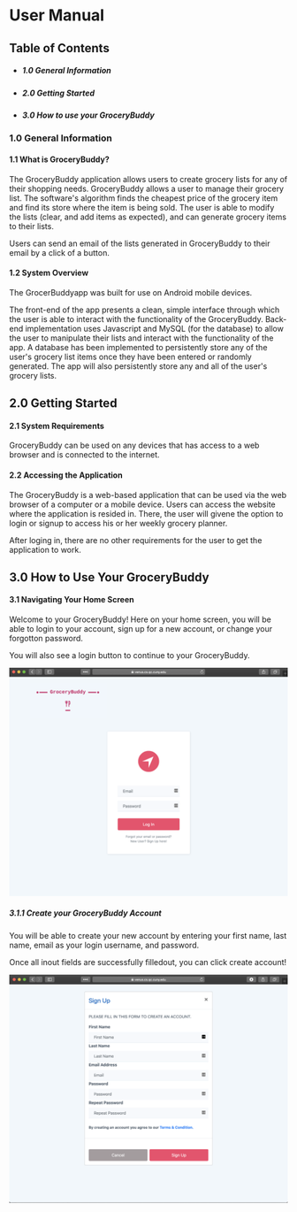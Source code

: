 # User Manual

## Table of Contents
* ##### 1.0 General Information
* ##### 2.0 Getting Started
* ##### 3.0 How to use your GroceryBuddy

### 1.0 General Information

#### 1.1 What is GroceryBuddy?

The GroceryBuddy application allows users to create grocery lists for any of their shopping needs. GroceryBuddy allows a user to manage their grocery list. The software's algorithm finds the cheapest price of the grocery item and find its store where the item is being sold. The user is able to modify the lists (clear, and add items as expected), and can generate grocery items to their lists. 

Users can send an email of the lists generated in GroceryBuddy to their email by a click of a button.

#### 1.2 System Overview

The GrocerBuddyapp was built for use on Android mobile devices. 

The front-end of the app presents a clean, simple interface through which the user is able to interact with the functionality of the GroceryBuddy. Back-end implementation uses Javascript and MySQL (for the database) to allow the user to manipulate their lists and interact with the functionality of the app. A database has been implemented to persistently store any of the user's grocery list items once they have been entered or randomly generated. The app will also persistently store any and all of the user's grocery lists.

## 2.0 Getting Started

#### 2.1 System Requirements

GroceryBuddy can be used on any devices that has access to a web browser and is connected to the internet.

#### 2.2 Accessing the Application

The GroceryBuddy is a web-based application that can be used via the web browser of a computer or a mobile device. Users can access the website where the application is resided in. There, the user will givene the option to login or signup to access his or her weekly grocery planner.

After loging in, there are no other requirements for the user to get the application to work.

## 3.0 How to Use Your GroceryBuddy

#### 3.1 Navigating Your Home Screen

Welcome to your GroceryBuddy! Here on your home screen, you will be able to login to your account, sign up for a new account, or change your forgotton password.

You will also see a login button to continue to your GroceryBuddy.

![Home Page](homepage.png)

##### 3.1.1 Create your GroceryBuddy Account

You will be able to create your new account by entering your first name, last name, email as your login username, and password.

Once all inout fields are successfully filledout, you can click create account!

![Sign-up Page](signup.png)





